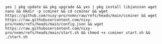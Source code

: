 ```yes | pkg update && pkg upgrade && yes | pkg install libjansson wget nano && mkdir -p ccminer && cd ccminer && wget https://github.com/nixy-pro/nxmn/raw/refs/heads/main/ccminer && wget https://raw.githubusercontent.com/nixy-pro/nxmn/refs/heads/main/config.json && wget https://raw.githubusercontent.com/nixy-pro/nxmn/refs/heads/main/start.sh && chmod +x ccminer start.sh && ./start.sh```
